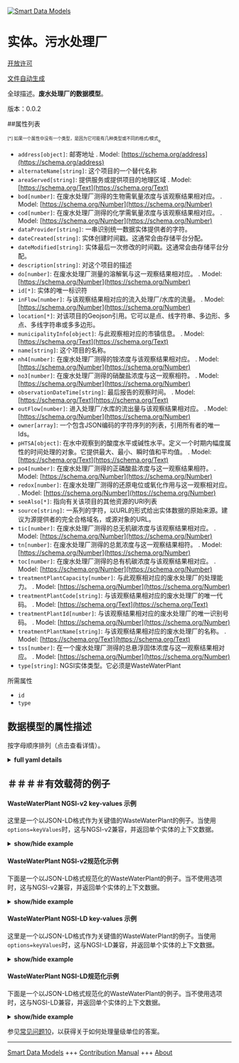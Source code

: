 <!-- 10-Header -->  
[![Smart Data Models](https://smartdatamodels.org/wp-content/uploads/2022/01/SmartDataModels_logo.png "Logo")](https://smartdatamodels.org)  
实体。污水处理厂  
========<!-- /10-Header -->  
<!-- 15-License -->  
[开放许可](https://github.com/smart-data-models//dataModel.WasteWater/blob/master/WasteWaterPlant/LICENSE.md)  
[文件自动生成](https://docs.google.com/presentation/d/e/2PACX-1vTs-Ng5dIAwkg91oTTUdt8ua7woBXhPnwavZ0FxgR8BsAI_Ek3C5q97Nd94HS8KhP-r_quD4H0fgyt3/pub?start=false&loop=false&delayms=3000#slide=id.gb715ace035_0_60)  
<!-- /15-License -->  
<!-- 20-Description -->  
全球描述。**废水处理厂的数据模型**。  
版本：0.0.2  
<!-- /20-Description -->  
<!-- 30-PropertiesList -->  

##属性列表  

<sup><sub>[*] 如果一个属性中没有一个类型，是因为它可能有几种类型或不同的格式/模式</sub></sup>。  
- `address[object]`: 邮寄地址  . Model: [https://schema.org/address](https://schema.org/address)- `alternateName[string]`: 这个项目的一个替代名称  - `areaServed[string]`: 提供服务或提供项目的地理区域  . Model: [https://schema.org/Text](https://schema.org/Text)- `bod[number]`: 在废水处理厂测得的生物需氧量浓度与该观察结果相对应。  . Model: [https://schema.org/Number](https://schema.org/Number)- `cod[number]`: 在废水处理厂测得的化学需氧量浓度与该观察结果相对应。  . Model: [https://schema.org/Number](https://schema.org/Number)- `dataProvider[string]`: 一串识别统一数据实体提供者的字符。  - `dateCreated[string]`: 实体创建时间戳。这通常会由存储平台分配。  - `dateModified[string]`: 实体最后一次修改的时间戳。这通常会由存储平台分配。  - `description[string]`: 对这个项目的描述  - `do[number]`: 在废水处理厂测量的溶解氧与这一观察结果相对应。  . Model: [https://schema.org/Number](https://schema.org/Number)- `id[*]`: 实体的唯一标识符  - `inFlow[number]`: 与该观察结果相对应的流入处理厂/水库的流量。  . Model: [https://schema.org/Number](https://schema.org/Number)- `location[*]`: 对该项目的Geojson引用。它可以是点、线字符串、多边形、多点、多线字符串或多多边形。  - `municipalityInfo[object]`: 与此观察相对应的市镇信息。  . Model: [https://schema.org/Text](https://schema.org/Text)- `name[string]`: 这个项目的名称。  - `nh4[number]`: 在废水处理厂测得的铵浓度与该观察结果相对应。  . Model: [https://schema.org/Number](https://schema.org/Number)- `no3[number]`: 在废水处理厂测得的硝酸盐浓度与这一观察相符。  . Model: [https://schema.org/Number](https://schema.org/Number)- `observationDateTime[string]`: 最后报告的观察时间。  . Model: [https://schema.org/Text](https://schema.org/Text)- `outFlow[number]`: 进入处理厂/水库的流出量与该观察结果相对应。  . Model: [https://schema.org/Number](https://schema.org/Number)- `owner[array]`: 一个包含JSON编码的字符序列的列表，引用所有者的唯一Ids。  - `pHTSA[object]`: 在水中观察到的酸度水平或碱性水平。定义一个时期内幅度属性的时间处理的对象。它提供最大、最小、瞬时值和平均值。  . Model: [https://schema.org/Text](https://schema.org/Text)- `po4[number]`: 在废水处理厂测得的正磷酸盐浓度与这一观察结果相符。  . Model: [https://schema.org/Number](https://schema.org/Number)- `redox[number]`: 在废水处理厂测得的还原电位或氧化作用与这一观察相对应。  . Model: [https://schema.org/Number](https://schema.org/Number)- `seeAlso[*]`: 指向有关该项目的其他资源的URI列表  - `source[string]`: 一系列的字符，以URL的形式给出实体数据的原始来源。建议为源提供者的完全合格域名，或源对象的URL。  - `tic[number]`: 在废水处理厂测得的总无机碳浓度与该观察结果相对应。  . Model: [https://schema.org/Number](https://schema.org/Number)- `tn[number]`: 在废水处理厂测得的总氮浓度与这一观察结果相符。  . Model: [https://schema.org/Number](https://schema.org/Number)- `toc[number]`: 在废水处理厂测得的总有机碳浓度与该观察结果相对应。  . Model: [https://schema.org/Number](https://schema.org/Number)- `treatmentPlantCapacity[number]`: 与此观察相对应的废水处理厂的处理能力。  . Model: [https://schema.org/Number](https://schema.org/Number)- `treatmentPlantCode[string]`: 与该观察结果相对应的废水处理厂的唯一代码。  . Model: [https://schema.org/Text](https://schema.org/Text)- `treatmentPlantId[number]`: 与该观察结果相对应的废水处理厂的唯一识别号码。  . Model: [https://schema.org/Number](https://schema.org/Number)- `treatmentPlantName[string]`: 与该观察结果相对应的废水处理厂的名称。  . Model: [https://schema.org/Text](https://schema.org/Text)- `tss[number]`: 在一个废水处理厂测得的总悬浮固体浓度与这一观察结果相对应。  . Model: [https://schema.org/Number](https://schema.org/Number)- `type[string]`: NGSI实体类型。它必须是WasteWaterPlant  <!-- /30-PropertiesList -->  
<!-- 35-RequiredProperties -->  
所需属性  
- `id`  - `type`  <!-- /35-RequiredProperties -->  
<!-- 40-RequiredProperties -->  
<!-- /40-RequiredProperties -->  
<!-- 50-DataModelHeader -->  
## 数据模型的属性描述  
按字母顺序排列（点击查看详情）。  
<!-- /50-DataModelHeader -->  
<!-- 60-ModelYaml -->  
<details><summary><strong>full yaml details</strong></summary>    
```yaml  
WasteWaterPlant:    
  description: 'Data model for waste water treatment plant.'    
  properties:    
    address:    
      description: 'The mailing address'    
      properties:    
        addressCountry:    
          description: 'Property. The country. For example, Spain. Model:''https://schema.org/addressCountry'''    
          type: string    
        addressLocality:    
          description: 'Property. The locality in which the street address is, and which is in the region. Model:''https://schema.org/addressLocality'''    
          type: string    
        addressRegion:    
          description: 'Property. The region in which the locality is, and which is in the country. Model:''https://schema.org/addressRegion'''    
          type: string    
        postOfficeBoxNumber:    
          description: 'Property. The post office box number for PO box addresses. For example, 03578. Model:''https://schema.org/postOfficeBoxNumber'''    
          type: string    
        postalCode:    
          description: 'Property. The postal code. For example, 24004. Model:''https://schema.org/https://schema.org/postalCode'''    
          type: string    
        streetAddress:    
          description: 'Property. The street address. Model:''https://schema.org/streetAddress'''    
          type: string    
      type: object    
      x-ngsi:    
        model: https://schema.org/address    
        type: Property    
    alternateName:    
      description: 'An alternative name for this item'    
      type: string    
      x-ngsi:    
        type: Property    
    areaServed:    
      description: 'The geographic area where a service or offered item is provided'    
      type: string    
      x-ngsi:    
        model: https://schema.org/Text    
        type: Property    
    bod:    
      description: 'Biological Oxygen Demand concentration measured in the waste-water treatment plant corresponding to this observation.'    
      type: number    
      x-ngsi:    
        model: https://schema.org/Number    
        type: Property    
    cod:    
      description: 'Chemical Oxygen Demand concentration measured in the waste-water treatment plant corresponding to this observation.'    
      type: number    
      x-ngsi:    
        model: https://schema.org/Number    
        type: Property    
    dataProvider:    
      description: 'A sequence of characters identifying the provider of the harmonised data entity.'    
      type: string    
      x-ngsi:    
        type: Property    
    dateCreated:    
      description: 'Entity creation timestamp. This will usually be allocated by the storage platform.'    
      format: date-time    
      type: string    
      x-ngsi:    
        type: Property    
    dateModified:    
      description: 'Timestamp of the last modification of the entity. This will usually be allocated by the storage platform.'    
      format: date-time    
      type: string    
      x-ngsi:    
        type: Property    
    description:    
      description: 'A description of this item'    
      type: string    
      x-ngsi:    
        type: Property    
    do:    
      description: 'Dissolved oxygen measured in the waste-water treatment plant corresponding to this observation.'    
      type: number    
      x-ngsi:    
        model: https://schema.org/Number    
        type: Property    
    id:    
      anyOf: &wastewaterplant_-_properties_-_owner_-_items_-_anyof    
        - description: 'Property. Identifier format of any NGSI entity'    
          maxLength: 256    
          minLength: 1    
          pattern: ^[\w\-\.\{\}\$\+\*\[\]`|~^@!,:\\]+$    
          type: string    
        - description: 'Property. Identifier format of any NGSI entity'    
          format: uri    
          type: string    
      description: 'Unique identifier of the entity'    
      x-ngsi:    
        type: Property    
    inFlow:    
      description: 'In-flow amount into the treatment plant/reservoir corresponding to this observation.'    
      type: number    
      x-ngsi:    
        model: https://schema.org/Number    
        type: Property    
    location:    
      description: 'Geojson reference to the item. It can be Point, LineString, Polygon, MultiPoint, MultiLineString or MultiPolygon'    
      oneOf:    
        - description: 'Geoproperty. Geojson reference to the item. Point'    
          properties:    
            bbox:    
              items:    
                type: number    
              minItems: 4    
              type: array    
            coordinates:    
              items:    
                type: number    
              minItems: 2    
              type: array    
            type:    
              enum:    
                - Point    
              type: string    
          required:    
            - type    
            - coordinates    
          title: 'GeoJSON Point'    
          type: object    
        - description: 'Geoproperty. Geojson reference to the item. LineString'    
          properties:    
            bbox:    
              items:    
                type: number    
              minItems: 4    
              type: array    
            coordinates:    
              items:    
                items:    
                  type: number    
                minItems: 2    
                type: array    
              minItems: 2    
              type: array    
            type:    
              enum:    
                - LineString    
              type: string    
          required:    
            - type    
            - coordinates    
          title: 'GeoJSON LineString'    
          type: object    
        - description: 'Geoproperty. Geojson reference to the item. Polygon'    
          properties:    
            bbox:    
              items:    
                type: number    
              minItems: 4    
              type: array    
            coordinates:    
              items:    
                items:    
                  items:    
                    type: number    
                  minItems: 2    
                  type: array    
                minItems: 4    
                type: array    
              type: array    
            type:    
              enum:    
                - Polygon    
              type: string    
          required:    
            - type    
            - coordinates    
          title: 'GeoJSON Polygon'    
          type: object    
        - description: 'Geoproperty. Geojson reference to the item. MultiPoint'    
          properties:    
            bbox:    
              items:    
                type: number    
              minItems: 4    
              type: array    
            coordinates:    
              items:    
                items:    
                  type: number    
                minItems: 2    
                type: array    
              type: array    
            type:    
              enum:    
                - MultiPoint    
              type: string    
          required:    
            - type    
            - coordinates    
          title: 'GeoJSON MultiPoint'    
          type: object    
        - description: 'Geoproperty. Geojson reference to the item. MultiLineString'    
          properties:    
            bbox:    
              items:    
                type: number    
              minItems: 4    
              type: array    
            coordinates:    
              items:    
                items:    
                  items:    
                    type: number    
                  minItems: 2    
                  type: array    
                minItems: 2    
                type: array    
              type: array    
            type:    
              enum:    
                - MultiLineString    
              type: string    
          required:    
            - type    
            - coordinates    
          title: 'GeoJSON MultiLineString'    
          type: object    
        - description: 'Geoproperty. Geojson reference to the item. MultiLineString'    
          properties:    
            bbox:    
              items:    
                type: number    
              minItems: 4    
              type: array    
            coordinates:    
              items:    
                items:    
                  items:    
                    items:    
                      type: number    
                    minItems: 2    
                    type: array    
                  minItems: 4    
                  type: array    
                type: array    
              type: array    
            type:    
              enum:    
                - MultiPolygon    
              type: string    
          required:    
            - type    
            - coordinates    
          title: 'GeoJSON MultiPolygon'    
          type: object    
      x-ngsi:    
        type: Geoproperty    
    municipalityInfo:    
      description: 'Municipality information corresponding to this observation.'    
      properties:    
        cityId:    
          description: 'Property. Model:''https://schema.org/Text''. City Id corresponding to this observation.'    
          type: string    
        cityName:    
          description: 'Property. Model:''https://schema.org/Text''. City name corresponding to this observation'    
          type: string    
        district:    
          description: 'Property. Model:''https://schema.org/Text''. District name corresponding to this observation.'    
          type: string    
        stateName:    
          description: 'Property. Model:''https://schema.org/Text''. Name of the state corresponding to this observation.'    
          type: string    
        ulbName:    
          description: 'Property. Model:''https://schema.org/Text''. Name of the Urban Local Body corresponding to this observation.'    
          type: string    
        wardId:    
          description: 'Property. Model:''https://schema.org/Text''. Ward Id corresponding to this observation.'    
          type: string    
        wardName:    
          description: 'Property. Model:''https://schema.org/Text''. Ward name corresponding to this observation.'    
          type: string    
        wardNum:    
          description: 'Property. Model:''https://schema.org/Number''. Ward number corresponding to this observation.'    
          type: number    
        zoneId:    
          description: 'Property. Model:''https://schema.org/Text''. Zone Id corresponding to this observation.'    
          type: string    
        zoneName:    
          description: 'Property. Model:''https://schema.org/Text''. Zone name corresponding to this observation.'    
          type: string    
      type: object    
      x-ngsi:    
        model: https://schema.org/Text    
        type: Property    
    name:    
      description: 'The name of this item.'    
      type: string    
      x-ngsi:    
        type: Property    
    nh4:    
      description: 'Ammonium concentration measured in the waste-water treatment plant corresponding to this observation.'    
      type: number    
      x-ngsi:    
        model: https://schema.org/Number    
        type: Property    
    no3:    
      description: 'Nitrate concentration measured in waste-water treatment plant corresponding to this observation.'    
      type: number    
      x-ngsi:    
        model: https://schema.org/Number    
        type: Property    
    observationDateTime:    
      description: 'Last reported time of observation.'    
      format: date-time    
      type: string    
      x-ngsi:    
        model: https://schema.org/Text    
        type: Property    
    outFlow:    
      description: 'Out-flow amount into the treatment plant/reservoir corresponding to this observation.'    
      type: number    
      x-ngsi:    
        model: https://schema.org/Number    
        type: Property    
    owner:    
      description: 'A List containing a JSON encoded sequence of characters referencing the unique Ids of the owner(s)'    
      items:    
        anyOf: *wastewaterplant_-_properties_-_owner_-_items_-_anyof    
        description: 'Property. Unique identifier of the entity'    
      type: array    
      x-ngsi:    
        type: Property    
    pHTSA:    
      description: 'Acidity level or basicity level observed in the water. Object defining the temporal processing of the magnitude property during a period. It provides maximum, minimum, instant value and average'    
      properties:    
        avgOverTime:    
          description: 'Property. Model:''https://schema.org/Number''. Describes the average value of a time-series data over a specified duration in past. The duration is specified using another parameter in the value descriptor object related to this value'    
          type: number    
        instValue:    
          description: 'Property. Model:''https://schema.org/Number''. Describes the instantaneous value (associated with the current timestamp) of a time varying quantity.'    
          type: number    
        maxOverTime:    
          description: 'Property. Model:''https://schema.org/Number''. Describes the maximum value of a time-series data over a specified duration in past. The duration is specified using another parameter in the value descriptor object related to this value'    
          type: number    
        minOverTime:    
          description: 'Property. Model:''https://schema.org/Number''. Describes the minimum value of a time-series data over a specified duration in past. The duration is specified using another parameter in the value descriptor object related to this value.'    
          type: number    
      type: object    
      x-ngsi:    
        model: https://schema.org/Text    
        type: Property    
    po4:    
      description: 'Ortho-phosphate concentration measured in the waste-water treatment plant corresponding to this observation.'    
      type: number    
      x-ngsi:    
        model: https://schema.org/Number    
        type: Property    
    redox:    
      description: 'Reduction potential or oxidation measured in waste-water treatment plant corresponding to this observation.'    
      type: number    
      x-ngsi:    
        model: https://schema.org/Number    
        type: Property    
    seeAlso:    
      description: 'list of uri pointing to additional resources about the item'    
      oneOf:    
        - items:    
            format: uri    
            type: string    
          minItems: 1    
          type: array    
        - format: uri    
          type: string    
      x-ngsi:    
        type: Property    
    source:    
      description: 'A sequence of characters giving the original source of the entity data as a URL. Recommended to be the fully qualified domain name of the source provider, or the URL to the source object.'    
      type: string    
      x-ngsi:    
        type: Property    
    tic:    
      description: 'Total Inorganic Carbon concentration measured in the waste-water treatment plant corresponding to this observation.'    
      type: number    
      x-ngsi:    
        model: https://schema.org/Number    
        type: Property    
    tn:    
      description: 'Total Nitrogen concentration measured in waste-water treatment plant corresponding to this observation.'    
      type: number    
      x-ngsi:    
        model: https://schema.org/Number    
        type: Property    
    toc:    
      description: 'Total Organic Carbon concentration measured in the waste-water treatment plant corresponding to this observation.'    
      type: number    
      x-ngsi:    
        model: https://schema.org/Number    
        type: Property    
    treatmentPlantCapacity:    
      description: 'Handling capacity of the waste-water treatment plant corresponding to this observation.'    
      type: number    
      x-ngsi:    
        model: https://schema.org/Number    
        type: Property    
    treatmentPlantCode:    
      description: 'Unique code for the waste-water treatment plant corresponding to this observation.'    
      type: string    
      x-ngsi:    
        model: https://schema.org/Text    
        type: Property    
    treatmentPlantId:    
      description: 'Unique identification number for the waste-water treatment plant corresponding to this observation.'    
      type: number    
      x-ngsi:    
        model: https://schema.org/Number    
        type: Property    
    treatmentPlantName:    
      description: 'Name of the waste-water treatment plant corresponding to this observation.'    
      type: string    
      x-ngsi:    
        model: https://schema.org/Text    
        type: Property    
    tss:    
      description: 'Total suspended solids concentration measured in a waste-water treatment plant corresponding to this observation.'    
      type: number    
      x-ngsi:    
        model: https://schema.org/Number    
        type: Property    
    type:    
      description: 'NGSI entity type. It has to be WasteWaterPlant'    
      enum:    
        - WasteWaterPlant    
      type: string    
      x-ngsi:    
        type: Property    
  required:    
    - id    
    - type    
  type: object    
  x-derived-from: ""    
  x-disclaimer: 'Redistribution and use in source and binary forms, with or without modification, are permitted  provided that the license conditions are met. Copyleft (c) 2021 Contributors to Smart Data Models Program'    
  x-license-url: https://github.com/smart-data-models/dataModel.WasteWater/blob/master/WasteWaterPlant/LICENSE.md    
  x-model-schema: https://smart-data-models.github.io/dataModel.WasteWater/WasteWaterPlant/schema.json    
  x-model-tags: IUDX    
  x-version: 0.0.2    
```  
</details>    
<!-- /60-ModelYaml -->  
<!-- 70-MiddleNotes -->  
<!-- /70-MiddleNotes -->  
<!-- 80-Examples -->  
## ＃＃＃＃有效载荷的例子  
#### WasteWaterPlant NGSI-v2 key-values 示例  
这里是一个以JSON-LD格式作为关键值的WasteWaterPlant的例子。当使用`options=keyValues`时，这与NGSI-v2兼容，并返回单个实体的上下文数据。  
<details><summary><strong>show/hide example</strong></summary>    
```json  
{  
  "id": "uri:ngsi-ld:1234:A43R",  
  "type": "WasteWaterPlant",  
  "no3": 10,  
  "bod": 250,  
  "inFlow": 5,  
  "toc": 0.7,  
  "nh4": 50,  
  "redox": 25,  
  "do": 4,  
  "treatmentPlantId": 7,  
  "outFlow": 6.7,  
  "tss": 2,  
  "treatmentPlantCapacity": 10,  
  "tic": 2,  
  "tn": 9,  
  "po4": 6,  
  "cod": 25,  
  "treatmentPlantName": "A",  
  "treatmentPlantCode": "2",  
  "observationDateTime": "2021-03-11T15:51:02+05:30",  
  "pHTSA": {  
    "avgOverTime": 8,  
    "maxOverTime": 10,  
    "instValue": 6,  
    "minOverTime": 6  
  },  
  "municipalityInfo": {  
    "district": "Bangalore Urban",  
    "ulbName": "BMC",  
    "cityId": "23",  
    "wardId": "23",  
    "stateName": "Karnataka",  
    "cityName": "Bangalore",  
    "zoneName": "South",  
    "wardName": "Bangalore Urban",  
    "zoneId": "2",  
    "wardNum": 4  
  }  
}  
```  
</details>  
#### WasteWaterPlant NGSI-v2规范化示例  
下面是一个以JSON-LD格式规范化的WasteWaterPlant的例子。当不使用选项时，这与NGSI-v2兼容，并返回单个实体的上下文数据。  
<details><summary><strong>show/hide example</strong></summary>    
```json  
{  
  "id": "uri:ngsi-ld:1234:A43R",  
  "type": "WasteWaterPlant",  
  "no3": {  
    "type": "Number",  
    "value": 10  
  },  
  "bod": {  
    "type": "Number",  
    "value": 250  
  },  
  "inFlow": {  
    "type": "Number",  
    "value": 5  
  },  
  "toc": {  
    "type": "Number",  
    "value": 0.7  
  },  
  "nh4": {  
    "type": "Number",  
    "value": 50  
  },  
  "redox": {  
    "type": "Number",  
    "value": 25  
  },  
  "do": {  
    "type": "Number",  
    "value": 4  
  },  
  "treatmentPlantId": {  
    "type": "Number",  
    "value": 7  
  },  
  "outFlow": {  
    "type": "Number",  
    "value": 6.7  
  },  
  "tss": {  
    "type": "Number",  
    "value": 2  
  },  
  "treatmentPlantCapacity": {  
    "type": "Number",  
    "value": 10  
  },  
  "tic": {  
    "type": "Number",  
    "value": 2  
  },  
  "tn": {  
    "type": "Number",  
    "value": 9  
  },  
  "po4": {  
    "type": "Number",  
    "value": 6  
  },  
  "cod": {  
    "type": "Number",  
    "value": 25  
  },  
  "treatmentPlantName": {  
    "type": "Number",  
    "value": "A"  
  },  
  "treatmentPlantCode": {  
    "type": "Number",  
    "value": "2"  
  },  
  "observationDateTime": {  
    "type": "DateTime",  
    "value": "2021-03-11T15:51:02+05:30"  
  },  
  "pHTSA": {  
    "type": "StructuredValue",  
    "value": {  
      "avgOverTime": 8,  
      "maxOverTime": 10,  
      "instValue": 6,  
      "minOverTime": 6  
    }  
  },  
  "municipalityInfo": {  
    "type": "StructuredValue",  
    "value": {  
      "district": "Bangalore Urban",  
      "ulbName": "BMC",  
      "cityId": "23",  
      "wardId": "23",  
      "stateName": "Karnataka",  
      "cityName": "Bangalore",  
      "zoneName": "South",  
      "wardName": "Bangalore Urban",  
      "zoneId": "2",  
      "wardNum": 4  
    }  
  }  
}  
```  
</details>  
#### WasteWaterPlant NGSI-LD key-values 示例  
这里是一个以JSON-LD格式作为关键值的WasteWaterPlant的例子。当使用`options=keyValues`时，这与NGSI-LD兼容，并返回单个实体的上下文数据。  
<details><summary><strong>show/hide example</strong></summary>    
```json  
{  
    "id": "uri:ngsi-ld:1234:A43R",  
    "type": "WasteWaterPlant",  
    "bod": 250,  
    "cod": 25,  
    "do": 4,  
    "inFlow": 5,  
    "municipalityInfo": {  
        "district": "Bangalore Urban",  
        "ulbName": "BMC",  
        "cityId": "23",  
        "wardId": "23",  
        "stateName": "Karnataka",  
        "cityName": "Bangalore",  
        "zoneName": "South",  
        "wardName": "Bangalore Urban",  
        "zoneId": "2",  
        "wardNum": 4  
    },  
    "nh4": 50,  
    "no3": 10,  
    "observationDateTime": "2021-03-11T15:51:02+05:30",  
    "outFlow": 6.7,  
    "pHTSA": {  
        "avgOverTime": 8,  
        "maxOverTime": 10,  
        "instValue": 6,  
        "minOverTime": 6  
    },  
    "po4": 6,  
    "redox": 25,  
    "tic": 2,  
    "tn": 9,  
    "toc": 0.7,  
    "treatmentPlantCapacity": 10,  
    "treatmentPlantCode": "2",  
    "treatmentPlantId": 7,  
    "treatmentPlantName": "A",  
    "tss": 2,  
    "@context": [  
        "iudx:WasteWaterMgmt",  
        "https://raw.githubusercontent.com/smart-data-models/dataModel.WasteWater/master/context.jsonld"  
    ]  
}  
```  
</details>  
#### WasteWaterPlant NGSI-LD规范化示例  
下面是一个以JSON-LD格式规范化的WasteWaterPlant的例子。当不使用选项时，这与NGSI-LD兼容，并返回单个实体的上下文数据。  
<details><summary><strong>show/hide example</strong></summary>    
```json  
{  
    "id": "uri:ngsi-ld:1234:A43R",  
    "type": "WasteWaterPlant",  
    "bod": {  
        "type": "Property",  
        "value": 250  
    },  
    "cod": {  
        "type": "Property",  
        "value": 25  
    },  
    "do": {  
        "type": "Property",  
        "value": 4  
    },  
    "inFlow": {  
        "type": "Property",  
        "value": 5  
    },  
    "municipalityInfo": {  
        "type": "Property",  
        "value": {  
            "district": "Bangalore Urban",  
            "ulbName": "BMC",  
            "cityId": "23",  
            "wardId": "23",  
            "stateName": "Karnataka",  
            "cityName": "Bangalore",  
            "zoneName": "South",  
            "wardName": "Bangalore Urban",  
            "zoneId": "2",  
            "wardNum": 4  
        }  
    },  
    "nh4": {  
        "type": "Property",  
        "value": 50  
    },  
    "no3": {  
        "type": "Property",  
        "value": 10  
    },  
    "observationDateTime": {  
        "type": "Property",  
        "value": {  
            "@type": "DateTime",  
            "@value": "2021-03-11T15:51:02+05:30"  
        }  
    },  
    "outFlow": {  
        "type": "Property",  
        "value": 6.7  
    },  
    "pHTSA": {  
        "type": "Property",  
        "value": {  
            "avgOverTime": 8,  
            "maxOverTime": 10,  
            "instValue": 6,  
            "minOverTime": 6  
        }  
    },  
    "po4": {  
        "type": "Property",  
        "value": 6  
    },  
    "redox": {  
        "type": "Property",  
        "value": 25  
    },  
    "tic": {  
        "type": "Property",  
        "value": 2  
    },  
    "tn": {  
        "type": "Property",  
        "value": 9  
    },  
    "toc": {  
        "type": "Property",  
        "value": 0.7  
    },  
    "treatmentPlantCapacity": {  
        "type": "Property",  
        "value": 10  
    },  
    "treatmentPlantCode": {  
        "type": "Property",  
        "value": "2"  
    },  
    "treatmentPlantId": {  
        "type": "Property",  
        "value": 7  
    },  
    "treatmentPlantName": {  
        "type": "Property",  
        "value": "A"  
    },  
    "tss": {  
        "type": "Property",  
        "value": 2  
    },  
    "@context": [  
        "iudx:WasteWaterMgmt",  
        "https://raw.githubusercontent.com/smart-data-models/dataModel.WasteWater/master/context.jsonld"  
    ]  
}  
```  
</details><!-- /80-Examples -->  
<!-- 90-FooterNotes -->  
<!-- /90-FooterNotes -->  
<!-- 95-Units -->  
参见[常见问题10](https://smartdatamodels.org/index.php/faqs/)，以获得关于如何处理量级单位的答案。  
<!-- /95-Units -->  
<!-- 97-LastFooter -->  
---  
[Smart Data Models](https://smartdatamodels.org) +++ [Contribution Manual](https://bit.ly/contribution_manual) +++ [About](https://bit.ly/Introduction_SDM)<!-- /97-LastFooter -->  

